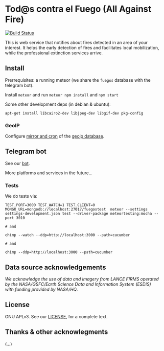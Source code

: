 # Tod@s contra el Fuego (All Against Fire)

[![Build Status](http://ci.comunes.org/buildStatus/icon?job=todos-contra-el-fuego-web)](http://ci.comunes.org/job/todos-contra-el-fuego-web/)

This is web service that notifies about fires detected in an area of your interest. It helps the early detection of fires and facilitates local mobilization, while the professional extinction services arrive.

## Install

Prerrequisites: a running meteor (we share the `fuegos` database with the telegram bot).

Install `meteor` and run `meteor npm install` and `npm start`

Some other development deps (in debian & ubuntu):
```
apt-get install libcairo2-dev libjpeg-dev libgif-dev pkg-config
```

### GeoIP

Configure [mirror and cron](https://www.npmjs.com/package/maxmind-geolite2-mirror) of the [geoip database](http://dev.maxmind.com/geoip/geoip2/geolite2/).

## Telegram bot

See our [bot](https://github.com/comunes/todos-contra-el-fuego/tree/master/telegram-bot).

More platforms and services in the future...

### Tests

We do tests via:
```
TEST_PORT=3000 TEST_WATCH=1 TEST_CLIENT=0 MONGO_URL=mongodb://localhost:27017/fuegostest  meteor --settings settings-development.json test --driver-package meteortesting:mocha --port 3010

# and

chimp --watch --ddp=http://localhost:3000 --path=cucumber

# and

chimp --ddp=http://localhost:3000 --path=cucumber

```

## Data source acknowledgements

*We acknowledge the use of data and imagery from LANCE FIRMS operated by the NASA/GSFC/Earth Science Data and Information System (ESDIS) with funding provided by NASA/HQ*.

## License

GNU APLv3. See our [LICENSE](https://github.com/comunes/todos-contra-el-fuego-web/blob/tcef-master/LICENSE.md), for a complete text.

## Thanks & other acknowlegments

(...)
